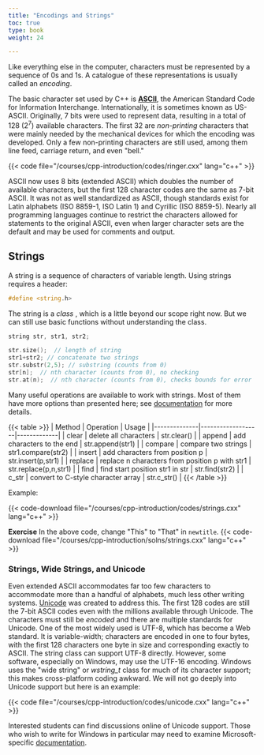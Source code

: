 ```yaml
---
title: "Encodings and Strings"
toc: true
type: book
weight: 24

---
```


Like everything else in the computer, characters must be represented by a sequence of 0s and 1s.  A catalogue of these representations is usually called an _encoding_.

The basic character set used by C++ is [**ASCII**](https://en.wikipedia.org/wiki/ASCII), the American Standard Code for Information Interchange. Internationally, it is sometimes known as US-ASCII.  Originally, 7 bits were used to represent data, resulting in a total of 128 (2<sup>7</sup>) available characters.  The first 32 are _non-printing_ characters that were mainly needed by the mechanical devices for which the encoding was developed.  Only a few non-printing characters are still used, among them line feed, carriage return, and even "bell."

{{< code file="/courses/cpp-introduction/codes/ringer.cxx" lang="c++" >}}

ASCII now uses 8 bits (extended ASCII) which doubles the number of available characters, but the first 128 character codes are the same as 7-bit ASCII.  It was not as well standardized as ASCII, though standards exist for Latin alphabets (ISO 8859-1, ISO Latin 1) and Cyrillic (ISO 8859-5).  Nearly all programming languages continue to restrict the characters allowed for statements to the original ASCII, even when larger character sets are the default and may be used for comments and output.

## Strings

A string is a sequence of characters of variable length.
Using strings requires a header:
```c++
#define <string.h>
```
The string is a _class_ , which is a little beyond our scope right now.  But we can still use basic functions without understanding the class.
```c++
string str, str1, str2;

str.size();  // length of string
str1+str2; // concatenate two strings
str.substr(2,5); // substring (counts from 0)
str[n];  // nth character (counts from 0), no checking
str.at(n);  // nth character (counts from 0), checks bounds for error
```

Many useful operations are available to work with strings.  Most of them have more options than presented here; see [documentation](https://en.cppreference.com/w/cpp/string/basic_string) for more details.

{{< table >}}
|    Method    |      Operation    |   Usage     |
|--------------|-------------------|-------------|
|   clear      |  delete all characters |  str.clear()  |
|   append      |  add characters to the end |  str.append(str1)  |
|   compare      |  compare two strings |  str1.compare(str2)  |
|   insert      |  add characters from position p  |  str.insert(p,str1)  |
|   replace      |  replace n characters from position p with str1 |  str.replace(p,n,str1)  |
|   find      |  find start position str1 in str  |  str.find(str2)  |
|   c_str      |  convert to C-style character array  |  str.c_str()  |
{{< /table >}}

Example:

{{< code-download file="/courses/cpp-introduction/codes/strings.cxx" lang="c++" >}}

**Exercise**
In the above code, change "This" to "That" in `newtitle`.
{{< code-download file="/courses/cpp-introduction/solns/strings.cxx" lang="c++" >}}

### Strings, Wide Strings, and Unicode

Even extended ASCII accommodates far too few characters to accommodate more than a handful of alphabets, much less other writing systems.  [Unicode](https://en.wikipedia.org/wiki/Unicode) was created to address this.  The first 128 codes are still the 7-bit ASCII codes even with the millions available through Unicode.
The characters must still be _encoded_ and there are multiple standards for Unicode.  One of the most widely used is UTF-8, which has become a Web standard.  It is variable-width; characters are encoded in one to four bytes, with the first 128 characters one byte in size and corresponding exactly to ASCII.  The string class can support UTF-8 directly.  However, some software, especially on Windows, may use the UTF-16 encoding.  Windows uses the "wide string" or _wstring_t_ class for much of its character support; this makes cross-platform coding awkward. We will not go deeply into Unicode support but here is an example:

{{< code file="/courses/cpp-introduction/codes/unicode.cxx" lang="c++" >}}

Interested students can find discussions online of Unicode support.  Those who wish to write for Windows in particular may need to examine Microsoft-specific [documentation](https://docs.microsoft.com/en-us/archive/msdn-magazine/2016/september/c-unicode-encoding-conversions-with-stl-strings-and-win32-apis).
